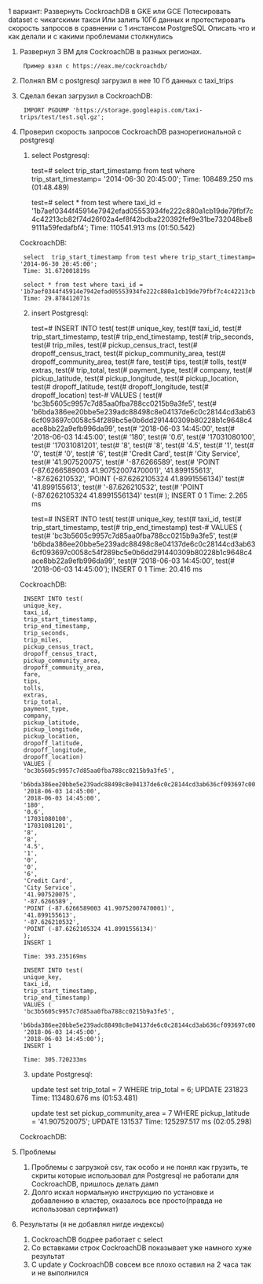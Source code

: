 1 вариант:
Развернуть CockroachDB в GKE или GCE
Потесировать dataset с чикагскими такси
Или залить 10Гб данных и протестировать скорость запросов в сравнении с 1 инстансом PostgreSQL
Описать что и как делали и с какими проблемами столкнулись


1. Развернул 3 ВМ для CockroachDB в разных регионах. 
        
        Пример взял с https://eax.me/cockroachdb/

2. Полнял ВМ с postgresql загрузил в нее 10 Гб данных с taxi_trips
3. Сделал бекап загрузил в CockroachDB:
    
        IMPORT PGDUMP 'https://storage.googleapis.com/taxi-trips/test/test.sql.gz';

4. Проверил скорость запросов CockroachDB разнорегиональной с postgresql
    1. select
    Postgresql:

        test=# select  trip_start_timestamp from test where trip_start_timestamp= '2014-06-30 20:45:00';
        Time: 108489.250 ms (01:48.489)

        test=# select * from test where taxi_id = '1b7aef0344f45914e7942efad05553934fe222c880a1cb19de79fbf7c4c42213cb82f74d26f02a4ef8f42bdba220392fef9e31be732048be89111a59fedafbf4';
        Time: 110541.913 ms (01:50.542)




    CockroachDB:

        select  trip_start_timestamp from test where trip_start_timestamp= '2014-06-30 20:45:00';
        Time: 31.672001819s

        select * from test where taxi_id = '1b7aef0344f45914e7942efad05553934fe222c880a1cb19de79fbf7c4c42213cb82f74d26f02a4ef8f42bdba220392fef9e31be732048be89111a59fedafbf4';
        Time: 29.878412071s

    2. insert 
    Postgresql:

        test=# INSERT INTO test(
        test(# unique_key,
        test(# taxi_id,
        test(# trip_start_timestamp,
        test(# trip_end_timestamp,
        test(# trip_seconds,
        test(# trip_miles,
        test(# pickup_census_tract,
        test(# dropoff_census_tract,
        test(# pickup_community_area,
        test(# dropoff_community_area,
        test(# fare,
        test(# tips,
        test(# tolls,
        test(# extras,
        test(# trip_total,
        test(# payment_type,
        test(# company,
        test(# pickup_latitude,
        test(# pickup_longitude,
        test(# pickup_location,
        test(# dropoff_latitude,
        test(# dropoff_longitude,
        test(# dropoff_location)
        test-# VALUES (
        test(# 'bc3b5605c9957c7d85aa0fba788cc0215b9a3fe5',
        test(# 'b6bda386ee20bbe5e239adc88498c8e04137de6c0c28144cd3ab636cf093697c0058c54f289bc5e0b6dd291440309b80228b1c9648c4ace8bb22a9efb996da99',
        test(# '2018-06-03 14:45:00',
        test(# '2018-06-03 14:45:00',
        test(# '180',
        test(# '0.6',
        test(# '17031080100',
        test(# '17031081201',
        test(# '8',
        test(# '8',
        test(# '4.5',
        test(# '1',
        test(# '0',
        test(# '0',
        test(# '6',
        test(# 'Credit Card',
        test(# 'City Service',
        test(# '41.907520075',
        test(# '-87.6266589',
        test(# 'POINT (-87.6266589003 41.90752007470001)',
        '41.899155613',
        '-87.626210532',
        'POINT (-87.6262105324 41.8991556134)'
        test(# '41.899155613',
        test(# '-87.626210532',
        test(# 'POINT (-87.6262105324 41.8991556134)'
        test(# );
        INSERT 0 1
        Time: 2.265 ms

        test=# INSERT INTO test(
        test(# unique_key,
        test(# taxi_id,
        test(# trip_start_timestamp,
        test(# trip_end_timestamp)
        test-# VALUES (
        test(# 'bc3b5605c9957c7d85aa0fba788cc0215b9a3fe5',
        test(# 'b6bda386ee20bbe5e239adc88498c8e04137de6c0c28144cd3ab636cf093697c0058c54f289bc5e0b6dd291440309b80228b1c9648c4ace8bb22a9efb996da99',
        test(# '2018-06-03 14:45:00',
        test(# '2018-06-03 14:45:00');
        INSERT 0 1
        Time: 20.416 ms

    CockroachDB:

        INSERT INTO test(
        unique_key,
        taxi_id,
        trip_start_timestamp,
        trip_end_timestamp,
        trip_seconds,
        trip_miles,
        pickup_census_tract,
        dropoff_census_tract,
        pickup_community_area,
        dropoff_community_area,
        fare,
        tips,
        tolls,
        extras,
        trip_total,
        payment_type,
        company,
        pickup_latitude,
        pickup_longitude,
        pickup_location,
        dropoff_latitude,
        dropoff_longitude,
        dropoff_location)
        VALUES (
        'bc3b5605c9957c7d85aa0fba788cc0215b9a3fe5',
        'b6bda386ee20bbe5e239adc88498c8e04137de6c0c28144cd3ab636cf093697c0058c54f289bc5e0b6dd291440309b80228b1c9648c4ace8bb22a9efb996da99',
        '2018-06-03 14:45:00',
        '2018-06-03 14:45:00',
        '180',
        '0.6',
        '17031080100',
        '17031081201',
        '8',
        '8',
        '4.5',
        '1',
        '0',
        '0',
        '6',
        'Credit Card',
        'City Service',
        '41.907520075',
        '-87.6266589',
        'POINT (-87.6266589003 41.90752007470001)',
        '41.899155613',
        '-87.626210532',
        'POINT (-87.6262105324 41.8991556134)'
        );
        INSERT 1

        Time: 393.235169ms

        INSERT INTO test(
        unique_key,
        taxi_id,
        trip_start_timestamp,
        trip_end_timestamp)
        VALUES (
        'bc3b5605c9957c7d85aa0fba788cc0215b9a3fe5',
        'b6bda386ee20bbe5e239adc88498c8e04137de6c0c28144cd3ab636cf093697c0058c54f289bc5e0b6dd291440309b80228b1c9648c4ace8bb22a9efb996da99',
        '2018-06-03 14:45:00',
        '2018-06-03 14:45:00');
        INSERT 1

        Time: 305.720233ms

    3. update
    Postgresql:

        update test set trip_total = 7 WHERE trip_total = 6;
        UPDATE 231823
        Time: 113480.676 ms (01:53.481)

        update test set pickup_community_area = 7 WHERE pickup_latitude = '41.907520075';
        UPDATE 131537
        Time: 125297.517 ms (02:05.298)



    CockroachDB:



5. Проблемы
    1. Проблемы с загрузкой csv, так особо и не понял как грузить, те скриты которые использовал для Postgresql не работали для CockroachDB, пришлось делать дамп
    2. Долго искал нормальную инструкцию по установке и добавлению в кластер, оказалось все просто(правда не использовал сертификат)
6. Результаты (я не добавлял нигде индексы)
    1. CockroachDB бодрее работает с select
    2. Со вставками строк CockroachDB показывает уже намного хуже результат
    3. С update у CockroachDB совсем все плохо оставил на 2 часа так и не выполнился

